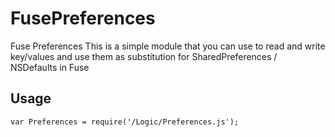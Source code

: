 # FusePreferences
Fuse Preferences 
This is a simple module that you can use to read and write key/values and use them as substitution for SharedPreferences / NSDefaults in Fuse

## Usage
`var Preferences = require('/Logic/Preferences.js');`
